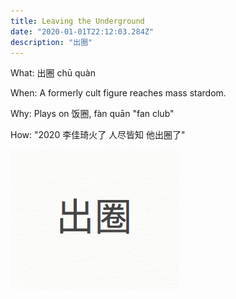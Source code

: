 ```yaml
---
title: Leaving the Underground
date: "2020-01-01T22:12:03.284Z"
description: "出圈"
---
```


What: 出圈 chū quàn

When: A formerly cult figure reaches mass stardom.

Why: Plays on 饭圈, fàn quān "fan club" 

How: "2020 李佳琦火了 人尽皆知 他出圈了"

![Chinese Salty Egg](./1.png)
